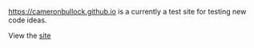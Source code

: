 https://cameronbullock.github.io is a currently a test site for testing new code ideas.

View the [site](https://cameronbullock.github.io/)
